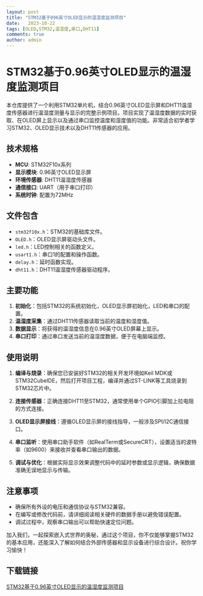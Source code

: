 ```yaml
---
layout: post
title: "STM32基于096英寸OLED显示的温湿度监测项目"
date:   2023-10-22
tags: [OLED,STM32,温湿度,串口,DHT11]
comments: true
author: admin
---
```

# STM32基于0.96英寸OLED显示的温湿度监测项目

本仓库提供了一个利用STM32单片机，结合0.96英寸OLED显示屏和DHT11温湿度传感器进行温湿度测量与显示的完整示例项目。项目实现了温湿度数据的实时获取、在OLED屏上显示以及通过串口监控温度和湿度值的功能。非常适合初学者学习STM32、OLED显示技术以及DHT11传感器的应用。

## 技术规格

- **MCU**: STM32F10x系列
- **显示模块**: 0.96英寸OLED显示屏
- **环境传感器**: DHT11温湿度传感器
- **通信接口**: UART（用于串口打印）
- **系统时钟**: 配置为72MHz

## 文件包含

- `stm32f10x.h`：STM32的基础库文件。
- `OLED.h`：OLED显示屏驱动头文件。
- `led.h`：LED控制相关的函数定义。
- `usart1.h`：串口1的配置和操作函数。
- `delay.h`：延时函数实现。
- `dht11.h`：DHT11温湿度传感器驱动程序。

## 主要功能

1. **初始化**：包括STM32的系统初始化，OLED显示屏初始化，LED和串口的配置。
2. **温湿度采集**：通过DHT11传感器读取当前的温度和湿度值。
3. **数据显示**：将获得的温湿度信息在0.96英寸OLED屏幕上显示。
4. **串口打印**：通过串口发送当前的温湿度数据，便于在电脑端监控。

## 使用说明

1. **编译与烧录**：确保您已安装好STM32的相关开发环境如Keil MDK或STM32CubeIDE，然后打开项目工程，编译并通过ST-LINK等工具烧录到STM32芯片中。
   
2. **连接传感器**：正确连接DHT11至STM32，通常使用单个GPIO引脚加上拉电阻的方式连接。
   
3. **OLED显示屏接线**：遵循OLED显示屏的接线指导，一般涉及SPI/I2C通信接口。

4. **串口监听**：使用串口助手软件（如RealTerm或SecureCRT），设置适当的波特率（如9600）来接收并查看串口输出的数据。

5. **调试与优化**：根据实际显示效果调整代码中的延时参数或显示逻辑，确保数据准确无误地显示与传输。

## 注意事项

- 确保所有外设的电压和通信协议与STM32兼容。
- 在编写或修改代码前，请详细阅读相关硬件的数据手册以避免错误配置。
- 调试过程中，观察串口输出可以帮助快速定位问题。

加入我们，一起探索嵌入式世界的奥秘，通过这个项目，你不仅能够掌握STM32的基本应用，还能深入了解如何结合外部传感器和显示设备进行综合设计。祝你学习愉快！

## 下载链接

[STM32基于0.96英寸OLED显示的温湿度监测项目](https://pan.quark.cn/s/ad430d3f1077)